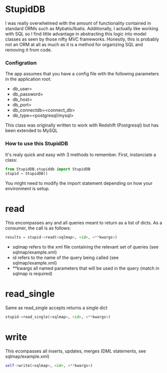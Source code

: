 # StupidDB

I was really overwhelmed with the amount of functionality contained in standard ORMs such as Mybatis/Ibatis.  Additionally, I actually like working with SQL so I find little advantage in abstracting this logic into model classes as seen by those nifty MVC frameworks.  Honestly, this is probably not an ORM at all as much as it is a method for organizing SQL and removing it from code.

### Configration

The app assumes that you have a config file with the following parameters in the application root:
* db_user=<username>
* db_password=<password>
* db_host=<hostname>
* db_port=<port>
* db_connectdb=<connect_db>
* db_type=<postgresql/mysql>

This class was originally written to work with Redshift (Postgresql) but has been extended to MySQL

### How to use this StupidDB

It's realy quick and easy with 3 methods to remember.  First, instanciate a class:

```python
from StupidDB.stupiddb import StupidDB
stupid = StupidDB()
```

You might need to modify the import statement depending on how your environment is setup.

read
====

This encompasses any and all queries meant to return as a list of dicts.  As a consumer, the call is as follows:

```python
results = stupid->read(<sqlmap>, <id>, <**kwargs>)
```

* sqlmap refers to the xml file containing the relevant set of queries (see sqlmap/example.xml)
* id refers to the name of the query being called (see sqlmap/example.xml)
* **kwargs all named parameters that will be used in the query (match in sqlmap is required)

read_single
===========

Same as read_single accepts returns a single dict

```python
stupid->read_single(<sqlmap>, <id>, <**kwargs>)
```

write
=====

This ecompasses all inserts, updates, merges (DML statements, see sqlmap/example.xml)

```python
self->write(<sqlmap>, <id>, <**kwargs>)
```

